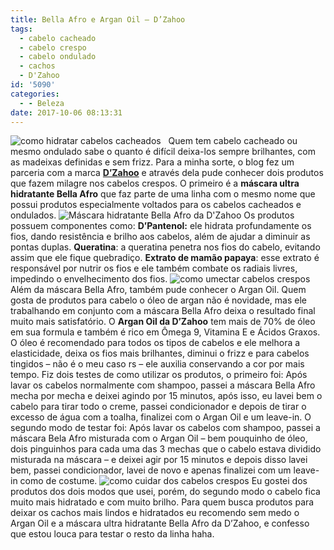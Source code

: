 ```yaml
---
title: Bella Afro e Argan Oil – D’Zahoo
tags:
  - cabelo cacheado
  - cabelo crespo
  - cabelo ondulado
  - cachos
  - D'Zahoo
id: '5090'
categories:
  - - Beleza
date: 2017-10-06 08:13:31
---
```


![como hidratar cabelos cacheados](http://natalia.blog.br/wp-content/uploads/2017/09/máscara-hidratante-para-cabelos-cacheados-óelo-de-argan-DZAHOO.jpg)   Quem tem cabelo cacheado ou mesmo ondulado sabe o quanto é difícil deixa-los sempre brilhantes, com as madeixas definidas e sem frizz. Para a minha sorte, o blog fez um parceria com a marca [**D’Zahoo**](https://www.instagram.com/dzahoosjcampos/) e através dela pude conhecer dois produtos que fazem milagre nos cabelos crespos. O primeiro é a **máscara ultra hidratante Bella Afro** que faz parte de uma linha com o mesmo nome que possui produtos especialmente voltados para os cabelos cacheados e ondulados. ![Máscara hidratante Bella Afro da D'Zahoo](http://natalia.blog.br/wp-content/uploads/2017/09/como-hidratar-cabelos-crespos-DZAHOO.jpg) Os produtos possuem componentes como: **D’Pantenol:** ele hidrata profundamente os fios, dando resistência e brilho aos cabelos, além de ajudar a diminuir as pontas duplas. **Queratina**: a queratina penetra nos fios do cabelo, evitando assim que ele fique quebradiço. **Extrato de mamão papaya**: esse extrato é responsável por nutrir os fios e ele também combate os radiais livres, impedindo o envelhecimento dos fios. ![como umectar cabelos crespos](http://natalia.blog.br/wp-content/uploads/2017/09/como-umectar-com-óelo-de-argan-DZAHOO.jpg) Além da máscara Bella Afro, também pude conhecer o Argan Oil. Quem gosta de produtos para cabelo o óleo de argan não é novidade, mas ele trabalhando em conjunto com a máscara Bella Afro deixa o resultado final muito mais satisfatório. O **Argan Oil da D’Zahoo** tem mais de 70% de óleo em sua formula e também é rico em Ômega 9, Vitamina E e Ácidos Graxos. O óleo é recomendado para todos os tipos de cabelos e ele melhora a elasticidade, deixa os fios mais brilhantes, diminui o frizz e para cabelos tingidos – não é o meu caso rs – ele auxilia conservando a cor por mais tempo. Fiz dois testes de como utilizar os produtos, o primeiro foi: Após lavar os cabelos normalmente com shampoo, passei a máscara Bella Afro mecha por mecha e deixei agindo por 15 minutos, após isso, eu lavei bem o cabelo para tirar todo o creme, passei condicionador e depois de tirar o excesso de água com a toalha, finalizei com o Argan Oil e um leave-in. O segundo modo de testar foi: Após lavar os cabelos com shampoo, passei a máscara Bela Afro misturada com o Argan Oil – bem pouquinho de óleo, dois pinguinhos para cada uma das 3 mechas que o cabelo estava dividido misturada na máscara – e deixei agir por 15 minutos e depois disso lavei bem, passei condicionador, lavei de novo e apenas finalizei com um leave-in como de costume. ![como cuidar dos cabelos crespos](http://natalia.blog.br/wp-content/uploads/2017/09/produtos-DZAHOO-Mascara-para-cabelo-cacheado-e-óelo-de-argan.jpg) Eu gostei dos produtos dos dois modos que usei, porém, do segundo modo o cabelo fica muito mais hidratado e com muito brilho. Para quem busca produtos para deixar os cachos mais lindos e hidratados eu recomendo sem medo o Argan Oil e a máscara ultra hidratante Bella Afro da D’Zahoo, e confesso que estou louca para testar o resto da linha haha.
